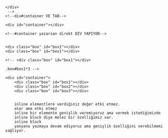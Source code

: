   <!-- <div id="container">
        <div class="box"></div>
        <div class="box"></div>
        <div class="box"></div>      
        <!--.box#-->
    </div>     
     -->
    <!--div#container VE TAB-->
    
    <div id="container"></div>    
    
    <!--#container yazarsan direkt DİV YAPIYOR-->


    <div class="box" id="box1"></div>
    <div class="box" id="box1"></div>
    
    <!-- <div class="box" id="box1"></div>  
    
    .box#box1*3 -->

    <div id="container">
        <div class="box" id="box1"></div>
        <div class="box" id="box2"></div>
        <div class="box" id="box3"></div>


        inline elementlere verdiğiniz değer etki etmez.
        atar ama etki etmez
        inline bir elemente genişlik veremiyoruz ama vermek istediğimizde
        inline block diye melez bir özelliğimiz var.
        inline block
        yanyana yazmaya devam ediyoruz ama genişlik özelliğini verebilmemi sağlıyor.
